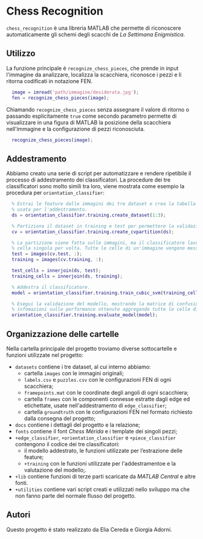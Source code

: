 # Chess Recognition

`chess_recognition` è una libreria MATLAB che permette di riconoscere 
automaticamente gli schemi degli scacchi de _La Settimana Enigmistica_.

## Utilizzo

La funzione principale è `recognize_chess_pieces`, che prende in input 
l'immagine da analizzare, localizza la scacchiera, riconosce i pezzi e li 
ritorna codificati in notazione FEN.

```matlab
  image = imread('path/immagine/desiderata.jpg');
  fen = recognize_chess_pieces(image);
```

Chiamando `recognize_chess_pieces` senza assegnare il valore di ritorno o 
passando esplicitamente `true` come secondo parametro permette di visualizzare 
in una figura di MATLAB la posizione della scacchiera nell'immagine e la 
configurazione di pezzi riconosciuta.

```matlab
  recognize_chess_pieces(image);
```

## Addestramento

Abbiamo creato una serie di script per automatizzare e rendere ripetibile il 
processo di addestramento dei classificatori. La procedure dei tre 
classificatori sono molto simili tra loro, viene mostrata come esempio la 
procedura per `orientation_classifier`:

```matlab
  % Estrai le feature dalle immagini dei tre dataset e crea la tabella che verrà
  % usata per l'addestramento.
  ds = orientation_classifier.training.create_dataset(1:3);

  % Partiziona il dataset in training e test per permettere la validazione.
  cv = orientation_classifier.training.create_cvpartition(ds);

  % La partizione viene fatta sulle immagini, ma il classificatore lavora su una
  % cella singola per volta. Tutte le celle di un'immagine vengono messe insieme.
  test = images(cv.test, :);
  training = images(cv.training, :);

  test_cells = innerjoin(ds, test);
  training_cells = innerjoin(ds, training);

  % Addestra il classificatore.
  model = orientation_classifier.training.train_cubic_svm(training_cells);

  % Esegui la validazione del modello, mostrando la matrice di confusione e 
  % infomazioni sulle performance ottenute aggregando tutte le celle di un'immagine.
  orientation_classifier.training.evaluate_model(model);
```

## Organizzazione delle cartelle

Nella cartella principale del progetto troviamo diverse sottocartelle e funzioni 
utilizzate nel progetto:

* `datasets` contiene i tre dataset, al cui interno abbiamo:
  * cartella `images` con le immagini originali;
  * `labels.csv` e `puzzles.csv` con le configurazioni FEN di ogni scacchiera;
  * `framepoints.mat` con le coordinate degli angoli di ogni scacchiera;
  * cartella `frames` con le componenti connesse estratte dagli edge ed etichettate, usate nell'addestramento di `edge_classifier`;
  * cartella `groundtruth` con le configurazioni FEN nel formato richiesto dalla consegna del progetto;
* `docs` contiene i dettagli del progetto e la relazione;
* `fonts` contiene il font _Chess Mérida_ e i template dei singoli pezzi;
* `+edge_classifier`, `+orientation_classifier` e `+piece_classifier` contengono il codice dei tre classificatori:
  * il modello addestrato, le funzioni utilizzate per l’estrazione delle feature;
  * `+training` con le funzioni utilizzate per l'addestramentoe e la valutazione del modello;.
* `+lib` contiene funzioni di terze parti scaricate da _MATLAB Central_ e altre fonti.
* `+utilities` contiene vari script creati e utilizzati nello sviluppo ma che non fanno parte del normale flusso del progetto.

## Autori

Questo progetto è stato realizzato da Elia Cereda e Giorgia Adorni. 
